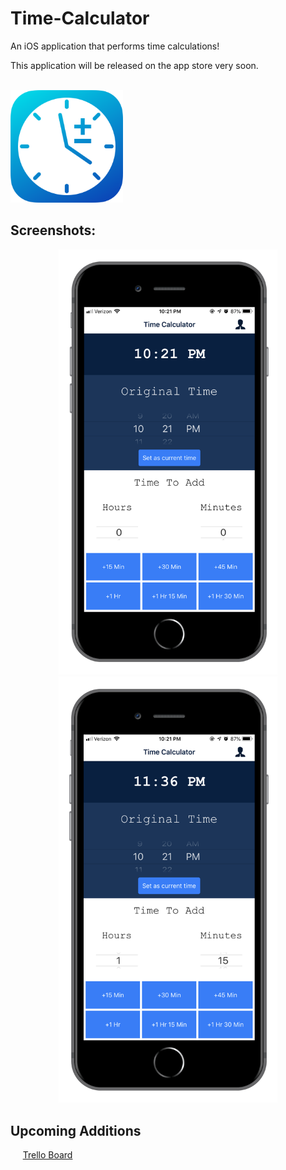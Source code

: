 # Time-Calculator
An iOS application that performs time calculations!<br>
<p>This application will be released on the app store very soon.</p>
<br>
<img src="/screenshots/Icon-Full.png" width="180px"></img>

<h2> Screenshots: </h2>
<div align="center">
    <img src="/screenshots/screenshot1.png" width="350px"></img> 
    <img src="/screenshots/screenshot2.png" width="350px"></img> 
</div>

<h2>Upcoming Additions</h2>
    <p>&nbsp&nbsp&nbsp&nbsp&nbsp<a href = "https://trello.com/b/PX2gczrP">Trello Board</a></p>
